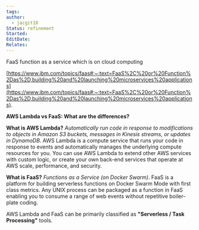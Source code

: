 ```yaml
---
tags: 
author:
  - jacgit18
Status: refinement
Started: 
EditDate: 
Relates:
---
```

FaaS function as a service which is on cloud computing  

[https://www.ibm.com/topics/faas#:~:text=FaaS%2C%20or%20Function%2Das%2D,building%20and%20launching%20microservices%20applications](https://www.ibm.com/topics/faas#:~:text=FaaS%2C%20or%20Function%2Das%2D,building%20and%20launching%20microservices%20applications).





**AWS Lambda vs FaaS: What are the differences?**

**What is AWS Lambda?** _Automatically run code in response to modifications to objects in Amazon S3 buckets, messages in Kinesis streams, or updates in DynamoDB_. AWS Lambda is a compute service that runs your code in response to events and automatically manages the underlying compute resources for you. You can use AWS Lambda to extend other AWS services with custom logic, or create your own back-end services that operate at AWS scale, performance, and security.

**What is FaaS?** _Functions as a Service (on Docker Swarm)_. FaaS is a platform for building serverless functions on Docker Swarm Mode with first class metrics. Any UNIX process can be packaged as a function in FaaS enabling you to consume a range of web events without repetitive boiler-plate coding.

AWS Lambda and FaaS can be primarily classified as **"Serverless / Task Processing"** tools.